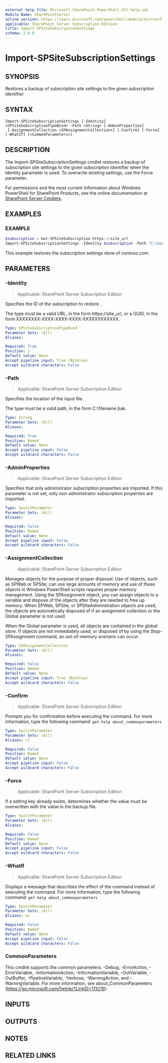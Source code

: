 ```yaml
---
external help file: Microsoft.SharePoint.PowerShell.dll-help.xml
Module Name: SharePointServer
online version: https://learn.microsoft.com/powershell/module/microsoft.sharepoint.powershell/import-spsitesubscriptionsettings
applicable: SharePoint Server Subscription Edition
title: Import-SPSiteSubscriptionSettings
schema: 2.0.0
---
```


# Import-SPSiteSubscriptionSettings

## SYNOPSIS

Restores a backup of subscription site settings to the given subscription identifier.

## SYNTAX

```
Import-SPSiteSubscriptionSettings [-Identity] <SPSiteSubscriptionPipeBind> -Path <String> [-AdminProperties]
 [-AssignmentCollection <SPAssignmentCollection>] [-Confirm] [-Force] [-WhatIf] [<CommonParameters>]
```

## DESCRIPTION
The Import-SPSiteSubscriptionSettings cmdlet restores a backup of subscription site settings to the given subscription identifier when the Identity parameter is used.
To overwrite existing settings, use the Force parameter.

For permissions and the most current information about Windows PowerShell for SharePoint Products, see the online documentation at [SharePoint Server Cmdlets](https://learn.microsoft.com/powershell/sharepoint/sharepoint-server/sharepoint-server-cmdlets).

## EXAMPLES

### EXAMPLE
```powershell
$subscription = Get-SPSiteSubscription https://site_url
Import-SPSiteSubscriptionSettings -Identity $subscription -Path "C:\backups\contoso_settings_file.bak" -Force
```

This example restores the subscription settings store of contoso.com.

## PARAMETERS

### -Identity

> Applicable: SharePoint Server Subscription Edition

Specifies the ID of the subscription to restore .

The type must be a valid URL, in the form https://site_url, or a GUID, in the form XXXXXXXX-XXXX-XXXX-XXXX-XXXXXXXXXXXX.

```yaml
Type: SPSiteSubscriptionPipeBind
Parameter Sets: (All)
Aliases:

Required: True
Position: 1
Default value: None
Accept pipeline input: True (ByValue)
Accept wildcard characters: False
```

### -Path

> Applicable: SharePoint Server Subscription Edition

Specifies the location of the input file.

The type must be a valid path, in the form C:\filename.bak.

```yaml
Type: String
Parameter Sets: (All)
Aliases:

Required: True
Position: Named
Default value: None
Accept pipeline input: False
Accept wildcard characters: False
```

### -AdminProperties

> Applicable: SharePoint Server Subscription Edition

Specifies that only administrator subscription properties are imported.
If this parameter is not set, only non-administrator subscription properties are imported.

```yaml
Type: SwitchParameter
Parameter Sets: (All)
Aliases:

Required: False
Position: Named
Default value: None
Accept pipeline input: False
Accept wildcard characters: False
```

### -AssignmentCollection

> Applicable: SharePoint Server Subscription Edition

Manages objects for the purpose of proper disposal.
Use of objects, such as SPWeb or SPSite, can use large amounts of memory and use of these objects in Windows PowerShell scripts requires proper memory management.
Using the SPAssignment object, you can assign objects to a variable and dispose of the objects after they are needed to free up memory.
When SPWeb, SPSite, or SPSiteAdministration objects are used, the objects are automatically disposed of if an assignment collection or the Global parameter is not used.

When the Global parameter is used, all objects are contained in the global store.
If objects are not immediately used, or disposed of by using the Stop-SPAssignment command, an out-of-memory scenario can occur.

```yaml
Type: SPAssignmentCollection
Parameter Sets: (All)
Aliases:

Required: False
Position: Named
Default value: None
Accept pipeline input: True (ByValue)
Accept wildcard characters: False
```

### -Confirm

> Applicable: SharePoint Server Subscription Edition

Prompts you for confirmation before executing the command.
For more information, type the following command: `get-help about_commonparameters`

```yaml
Type: SwitchParameter
Parameter Sets: (All)
Aliases: cf

Required: False
Position: Named
Default value: None
Accept pipeline input: False
Accept wildcard characters: False
```

### -Force

> Applicable: SharePoint Server Subscription Edition

If a setting key already exists, determines whether the value must be overwritten with the value in the backup file.

```yaml
Type: SwitchParameter
Parameter Sets: (All)
Aliases:

Required: False
Position: Named
Default value: None
Accept pipeline input: False
Accept wildcard characters: False
```

### -WhatIf

> Applicable: SharePoint Server Subscription Edition

Displays a message that describes the effect of the command instead of executing the command.
For more information, type the following command: `get-help about_commonparameters`

```yaml
Type: SwitchParameter
Parameter Sets: (All)
Aliases: wi

Required: False
Position: Named
Default value: None
Accept pipeline input: False
Accept wildcard characters: False
```

### CommonParameters
This cmdlet supports the common parameters: -Debug, -ErrorAction, -ErrorVariable, -InformationAction, -InformationVariable, -OutVariable, -OutBuffer, -PipelineVariable, -Verbose, -WarningAction, and -WarningVariable. For more information, see about_CommonParameters (https://go.microsoft.com/fwlink/?LinkID=113216).

## INPUTS

## OUTPUTS

## NOTES

## RELATED LINKS
